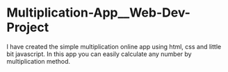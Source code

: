 # Multiplication-App__Web-Dev-Project
I have created the simple multiplication online app using html, css and little bit javascript. In this app you can easily calculate any number by multiplication method.
